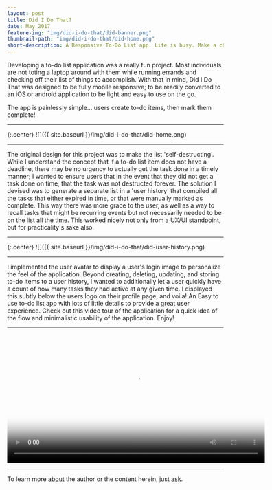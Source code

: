 ```yaml
---
layout: post
title: Did I Do That?
date: May 2017
feature-img: "img/did-i-do-that/did-banner.png"
thumbnail-path: "img/did-i-do-that/did-home.png"
short-description: A Responsive To-Do List app. Life is busy. Make a checklist. Live well.
---
```


Developing a to-do list application was a really fun project.  Most individuals are not toting a laptop around with them while running errands and checking off their list of things to accomplish.  With that in mind, Did I Do That was designed to be fully mobile responsive; to be readily converted to an iOS or android application to be light and easy to use on the go.

The app is painlessly simple... users create to-do items, then mark them complete!

---

{:.center}
![]({{ site.baseurl }}/img/did-i-do-that/did-home.png)

---

The original design for this project was to make the list 'self-destructing'.  While I understand the concept that if a to-do list item does not have a deadline, there may be no urgency to actually get the task done in a timely manner; I wanted to ensure users that in the event that they did not get a task done on time, that the task was not destructed forever.  The solution I devised was to generate a separate list in a 'user history' that compiled all the tasks that either expired in time, or that were manually marked as complete.  This way there was more grace to the user, as well as a way to recall tasks that might be recurring events but not necessarily needed to be on the list all the time.  This worked nicely not only from a UX/UI standpoint, but for practicality's sake also.

---

{:.center}
![]({{ site.baseurl }}/img/did-i-do-that/did-user-history.png)

---

I implemented the user avatar to display a user's login image to personalize the feel of the application.  Beyond creating, deleting, updating, and storing to-do items to a user history, I wanted to additionally let a user quickly have a count of how many tasks they had active at any given time.  I displayed this subtly below the users logo on their profile page, and voila! An Easy to use to-do list app with lots of little details to provide a great user experience.  Check out this video tour of the application for a quick idea of the flow and minimalistic usability of the application. Enjoy!

---

<div class="tcent">
  <video width="600" height="auto" controls autobuffer src="https://s3.us-east-2.amazonaws.com/brandon-personal/did-app-tour.mp4" type="video/mp4" poster="/img/did-i-do-that/did-home.png" class="picshad">
    Your browser does not support HTML5 video.
  </video>
</div>

---
To learn more [about](/about) the author or the content herein, just [ask](/contact/).
